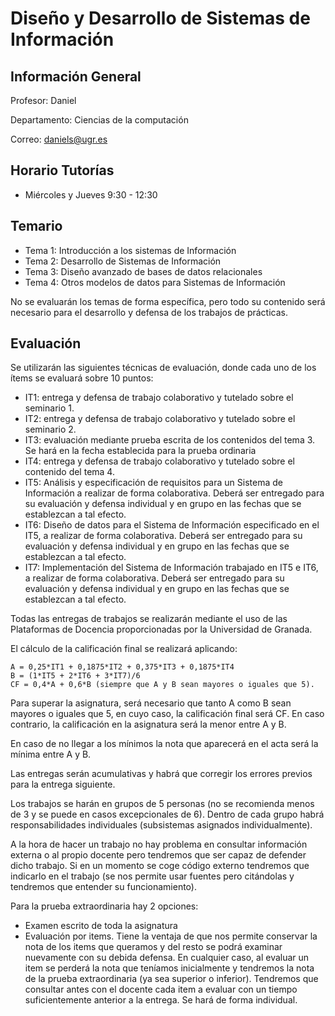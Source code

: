 # Diseño y Desarrollo de Sistemas de Información


## Información General
Profesor: Daniel

Departamento: Ciencias de la computación

Correo: daniels@ugr.es

## Horario Tutorías
- Miércoles y Jueves 9:30 - 12:30

## Temario
- Tema 1: Introducción a los sistemas de Información
- Tema 2: Desarrollo de Sistemas de Información
- Tema 3: Diseño avanzado de bases de datos relacionales
- Tema 4: Otros modelos de datos para Sistemas de Información

No se evaluarán los temas de forma específica, pero todo su contenido será necesario para el desarrollo y defensa de los trabajos de prácticas.

## Evaluación

Se utilizarán las siguientes técnicas de evaluación, donde cada uno de los ítems se evaluará sobre 10 puntos:

- IT1: entrega y defensa de trabajo colaborativo y tutelado sobre el seminario 1.
- IT2: entrega y defensa de trabajo colaborativo y tutelado sobre el seminario 2.
- IT3: evaluación mediante prueba escrita de los contenidos del tema 3. Se hará en la fecha establecida para la prueba ordinaria
- IT4: entrega y defensa de trabajo colaborativo y tutelado sobre el contenido del tema 4.
- IT5: Análisis y especificación de requisitos para un Sistema de Información a realizar de forma colaborativa. Deberá ser entregado para su evaluación y defensa individual y en grupo en las fechas que se establezcan a tal efecto.
- IT6: Diseño de datos para el Sistema de Información especificado en el IT5, a realizar de forma colaborativa. Deberá ser entregado para su evaluación y defensa individual y en grupo en las fechas que se establezcan a tal efecto.
- IT7: Implementación del Sistema de Información trabajado en IT5 e IT6, a realizar de forma colaborativa. Deberá ser entregado para su evaluación y defensa individual y en grupo en las fechas que se establezcan a tal efecto.
  
Todas las entregas de trabajos se realizarán mediante el uso de las Plataformas de Docencia proporcionadas por la Universidad de Granada.

El cálculo de la calificación final se realizará aplicando:

    A = 0,25*IT1 + 0,1875*IT2 + 0,375*IT3 + 0,1875*IT4
    B = (1*IT5 + 2*IT6 + 3*IT7)/6
    CF = 0,4*A + 0,6*B (siempre que A y B sean mayores o iguales que 5).
Para superar la asignatura, será necesario que tanto A como B sean mayores o iguales que 5, en cuyo caso, la calificación final será CF. En caso contrario, la calificación en la asignatura será la menor entre A y B.

En caso de no llegar a los mínimos la nota que aparecerá en el acta será la mínima entre A y B.

Las entregas serán acumulativas y habrá que corregir los errores previos para la entrega siguiente.

Los trabajos se harán en grupos de 5 personas (no se recomienda menos de 3 y se puede en casos excepcionales de 6). Dentro de cada grupo habrá responsabilidades individuales (subsistemas asignados individualmente).

A la hora de hacer un trabajo no hay problema en consultar información externa o al propio docente pero tendremos que ser capaz de defender dicho trabajo. Si en un momento se coge código externo tendremos que indicarlo en el trabajo (se nos permite usar fuentes pero citándolas y tendremos que entender su funcionamiento).


Para la prueba extraordinaria hay 2 opciones:
- Examen escrito de toda la asignatura
- Evaluación por items. Tiene la ventaja de que nos permite conservar la nota de los items que queramos y del resto se podrá examinar nuevamente con su debida defensa. En cualquier caso, al evaluar un item se perderá la nota que teníamos inicialmente y tendremos la nota de la prueba extraordinaria (ya sea superior o inferior). Tendremos que consultar antes con el docente cada item a evaluar con un tiempo suficientemente anterior a la entrega. Se hará de forma individual.